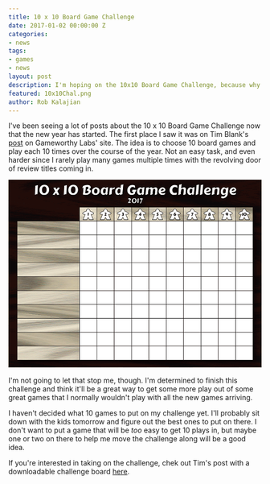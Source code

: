 ```yaml
---
title: 10 x 10 Board Game Challenge
date: 2017-01-02 00:00:00 Z
categories:
- news
tags:
- games
- news
layout: post
description: I'm hoping on the 10x10 Board Game Challenge, because why not?
featured: 10x10Chal.png
author: Rob Kalajian
---
```


I've been seeing a lot of posts about the 10 x 10 Board Game Challenge now that the new year has started. The first place I saw it was on Tim Blank's [post](http://www.gameworthylabs.com/blog/578) on Gameworthy Labs' site. The idea is to choose 10 board games and play each 10 times over the course of the year. Not an easy task, and even harder since I rarely play many games multiple times with the revolving door of review titles coming in.

![10x10 Challenge Board](/images/10x10Chal.png)

I'm not going to let that stop me, though. I'm determined to finish this challenge and think it'll be a great way to get some more play out of some great games that I normally wouldn't play with all the new games arriving.

I haven't decided what 10 games to put on my challenge yet. I'll probably sit down with the kids tomorrow and figure out the best ones to put on there. I don't want to put a game that will be *too* easy to get 10 plays in, but maybe one or two on there to help me move the challenge along will be a good idea.

If you're interested in taking on the challenge, chek out Tim's post with a downloadable challenge board [here](http://www.gameworthylabs.com/blog/578).
